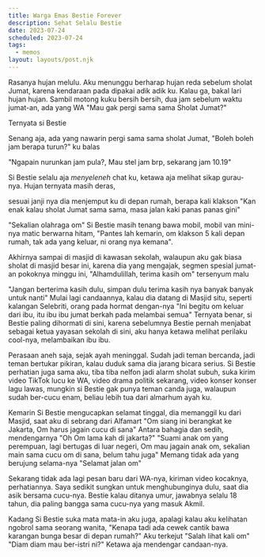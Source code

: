 ```yaml
---
title: Warga Emas Bestie Forever
description: Sehat Selalu Bestie
date: 2023-07-24
scheduled: 2023-07-24
tags:
  - memos
layout: layouts/post.njk
---
```


Rasanya hujan melulu. Aku menunggu berharap hujan reda sebelum sholat Jumat, karena kendaraan pada dipakai  adik adik ku. Kalau ga, bakal lari hujan hujan. Sambil motong kuku bersih bersih, dua jam sebelum waktu jumat-an, ada yang WA "Mau gak pergi sama sama Sholat Jumat?"

Ternyata si Bestie

Senang aja, ada yang nawarin pergi sama sama sholat Jumat, "Boleh boleh jam berapa turun?" ku balas

"Ngapain nurunkan jam pula?, Mau stel jam brp, sekarang jam 10.19"

Si Bestie selalu aja *menyeleneh* chat ku, ketawa aja melihat sikap gurau-nya. Hujan ternyata masih deras, 

sesuai janji nya dia menjemput ku di depan rumah, berapa kali klakson "Kan enak kalau sholat Jumat sama sama, masa jalan kaki panas panas gini"

"Sekalian olahraga om" Si Bestie masih tenang bawa mobil, mobil van mini-nya matic berwarna hitam, "Pantes lah kemarin, om klakson 5 kali depan rumah, tak ada yang keluar, ni orang nya kemana".

Akhirnya sampai di masjid di kawasan sekolah, walaupun aku gak biasa sholat di masjid besar ini, karena dia yang mengajak, segmen spesial jumat-an pokoknya minggu ini, "Alhamdulillah, terima kasih om" tersenyum malu

"Jangan berterima kasih dulu, simpan dulu terima kasih nya banyak banyak untuk nanti" Mulai lagi candaannya, kalau dia datang di Masjid situ, seperti kalangan Selebriti, orang pada hormat dengan-nya "Ini begitu om keluar dari ibu, itu ibu ibu jumat berkah pada melambai semua"
Ternyata benar, si Bestie paling dihormati di sini, karena sebelumnya Bestie pernah menjabat sebagai ketua yayasan sekolah di sini, aku hanya ketawa melihat perilaku cool-nya, melambaikan ibu ibu.

Perasaan aneh saja, sejak ayah meninggal. Sudah jadi teman bercanda, jadi teman bertukar pikiran, kalau duduk sama dia jarang bicara serius. Si Bestie perhatian juga sama aku, tiba tiba nelfon jadi alarm sholat subuh, suka kirim video TikTok lucu ke WA, video drama politik sekarang, video konser konser lagu lawas, mungkin si Bestie gak punya teman canda juga, walaupun sudah ber-cucu enam, beliau lebih tua dari almarhum ayah ku.

Kemarin Si Bestie mengucapkan selamat tinggal, dia memanggil ku dari Masjid, saat aku di sebrang dari Alfamart "Om siang ini berangkat ke Jakarta, Om harus jagain cucu di sana" Antara bahagia dan sedih, mendengarnya "Oh Om lama kah di jakarta?"
"Suami anak om yang perempuan, lagi bertugas di luar negeri, Om mau jagain anak om, sekalian main sama cucu om di sana, belum tahu juga"
Memang tidak ada yang berujung selama-nya "Selamat jalan om"

Sekarang tidak ada lagi pesan baru dari WA-nya, kiriman video kocaknya, perhatiannya. Saya sedikit sungkan untuk menghubunginya dulu, saat dia asik bersama cucu-nya. Bestie kalau ditanya umur, jawabnya selalu 18 tahun, dia paling bangga sama cucu-nya yang masuk Akmil.

Kadang Si Bestie suka mata mata-in aku juga, apalagi kalau aku kelihatan ngobrol sama seorang wanita, "Kenapa tadi ada cewek cantik bawa karangan bunga besar di depan rumah?" Aku terkejut "Salah lihat kali om"
"Diam diam mau ber-istri ni?" Ketawa aja mendengar candaan-nya.